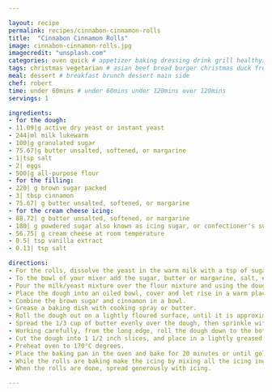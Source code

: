 ```yaml
---

layout: recipe
permalink: recipes/cinnabon-cinnamon-rolls 
title:  "Cinnabon Cinnamon Rolls"
image: cinnabon-cinnamon-rolls.jpg 
imagecredit: "unsplash.com" 
categories: oven quick # appetizer baking dressing drink grill healthyish marinade oven pickling quick raw salad sandwich sauce snack soup
tags: christmas vegetarian # asian beef bread burger christmas duck french fruit indian italian mexican nuts pasta pork poultry rice seafood thanksgiving vegetarian
meal: dessert # breakfast brunch dessert main side
chef: robert 
time: under 60mins # under 60mins under 120mins over 120mins
servings: 1 

ingredients:
- for the dough:
- 11.09|g active dry yeast or instant yeast
- 244|ml milk lukewarm
- 100|g granulated sugar
- 75.67|g butter unsalted, softened, or margarine
- 1|tsp salt
- 2| eggs
- 500|g all-purpose flour
- for the filling:
- 220| g brown sugar packed
- 3| tbsp cinnamon
- 75.67| g butter unsalted, softened, or margarine
- for the cream cheese icing:
- 88.72| g butter unsalted, softened, or margarine
- 180| g powdered sugar also known as icing sugar, or confectioner's sugar
- 56.75| g cream cheese at room temperature
- 0.5| tsp vanilla extract
- 0.13| tsp salt

directions:
- For the rolls, dissolve the yeast in the warm milk with a tsp of sugar (you can take a tsp out of the 1/2 cup of sugar) in a large bowl. Let it sit for about 5 minutes. If the yeast is good, it will start to froth up.
- To the bowl of your mixer add the sugar, butter or margarine, salt, eggs, and flour and mix until well incorporated.
- Pour the milk/yeast mixture over the flour mixture and using the dough hook, mix well until well incorporated.
- Place the dough into an oiled bowl, cover and let rise in a warm place about 1 hour or until the dough has doubled in size.
- Combine the brown sugar and cinnamon in a bowl.
- Grease a baking dish with cooking spray or butter.
- Roll the dough out on a lightly floured surface, until it is approximately 16 inches long by 12 inches wide. It should be approximately 1/4 inch in thickness.
- Spread the 1/3 cup of butter evenly over the dough, then sprinkle with the sugar evenly over the surface of the dough.
- Working carefully, from the long edge, roll the dough down to the bottom edge.
- Cut the dough into 1 1/2 inch slices, and place in a lightly greased baking pan. You can also use floss to cut into slices, as seen in the video. Place the cut rolls in the prepared pan. Cover with a clean kitchen towel or plastic wrap and let them rise for another 30 minutes, or until doubled in size.
- Preheat oven to 170°C degrees. 
- Place the baking pan in the oven and bake for 20 minutes or until golden brown. Cooking time can vary greatly!
- While the rolls are baking make the icing by mixing all the icing ingredients and beat well with an electric mixer until fluffy and smooth.
- When the rolls are done, spread generously with icing.

--- 
```

